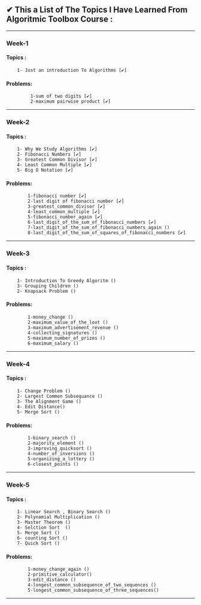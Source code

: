 ## ✔ This a List of The Topics I Have Learned From Algoritmic Toolbox Course  :
-----------------------------------------------------------------------------------------------------------------------
### Week-1
#### Topics :
		1- Just an introduction To Algorithms [✔]
		
#### Problems:
			 1-sum of two digits [✔]
			 2-maximum pairwise product [✔]
-----------------------------------------------------------------------------------------------------------------------
###	 Week-2
#### Topics :
		1- Why We Study Algorithms [✔]
		2- Fibonacci Numbers [✔]
		3- Greatest Common Divisor [✔] 
		4- Least Common Multiple [✔]
		5- Big O Notation [✔]	
		
#### Problems:
			1-fibonacci number [✔]
			2-last digit of fibonacci number [✔]
			3-greatest_common_divisor [✔]
			4-least_common_multiple [✔]
			5-fibonacci_number_again [✔] 
			6-last_digit_of_the_sum_of_fibonacci_numbers [✔]
			7-last_digit_of_the_sum_of_fibonacci_numbers_again ()
	 		8-last_digit_of_the_sum_of_squares_of_fibonacci_numbers [✔]

-----------------------------------------------------------------------------------------------------------------------
### Week-3
#### Topics :
		1- Introduction To Greedy Algoritm ()
		3- Grouping Children ()
		2- Knapsack Problem ()

#### Problems:
			1-money_change ()
			2-maximum_value_of_the_loot ()
			3-maximum_advertisement_revenue ()
			4-collecting_signatures ()
			5-maximum_number_of_prizes ()
			6-maximum_salary ()
----------------------------------------------------------------------------------------------------------------------
###	Week-4
#### Topics :
		1- Change Problem ()
		2- Largest Common Subsequance ()
		3- The Alignment Game ()
		4- Edit Distance()
		5- Merge Sort ()

#### Problems:
			1-binary_search ()
			2-majority_element ()
			3-improving_quicksort ()
			4-number_of_inversions ()
			5-organizing_a_lottery ()
			6-closest_points ()


----------------------------------------------------------------------------------------------------------------------
### Week-5
#### Topics :
		1- Linear Search , Binary Search ()
		2- Polynomial Multiplication ()
		3- Master Theorem ()
		4- Selction Sort  ()
		5- Merge Sort ()
		6- counting Sort ()
		7- Quick Sort ()

#### Problems:
			1-money_change_again ()
			2-primitive_calculator()
			3-edit_distance ()
			4-longest_common_subsequence_of_two_sequences ()
			5-longest_common_subsequence_of_three_sequences()

----------------------------------------------------------------------------------------------------------------------
